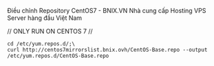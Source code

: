 Điều chỉnh Repository CentOS7 - BNIX.VN Nhà cung cấp Hosting VPS Server hàng đầu Việt Nam  

//
ONLY RUN ON CENTOS 7
//  
```
cd /etc/yum.repos.d/;\
curl http://centos7mirrorslist.bnix.ovh/CentOS-Base.repo --output /etc/yum.repos.d/CentOS-Base.repo
```
